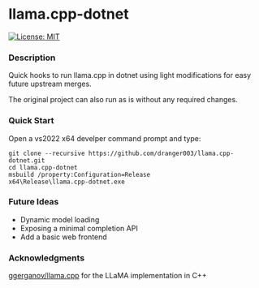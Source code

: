 # llama.cpp-dotnet

[![License: MIT](https://img.shields.io/badge/License-MIT-yellow.svg)](https://opensource.org/licenses/MIT)

### Description

Quick hooks to run llama.cpp in dotnet using light modifications for easy future upstream merges.

The original project can also run as is without any required changes.

### Quick Start

Open a vs2022 x64 develper command prompt and type:
```
git clone --recursive https://github.com/dranger003/llama.cpp-dotnet.git
cd llama.cpp-dotnet
msbuild /property:Configuration=Release
x64\Release\llama.cpp-dotnet.exe
```

### Future Ideas

- Dynamic model loading
- Exposing a minimal completion API
- Add a basic web frontend

### Acknowledgments
[ggerganov/llama.cpp](https://github.com/ggerganov/llama.cpp) for the LLaMA implementation in C++
